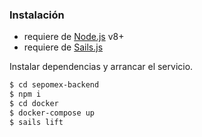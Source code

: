 ### Instalación

* requiere de [Node.js](https://nodejs.org/) v8+
* requiere de [Sails.js](https://sailsjs.com/get-started)

Instalar dependencias y arrancar el servicio.

```sh
$ cd sepomex-backend
$ npm i
$ cd docker
$ docker-compose up
$ sails lift
```
